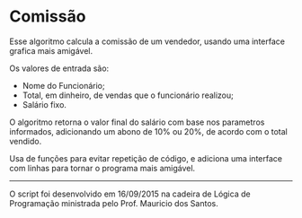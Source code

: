 # Comissão

Esse algoritmo calcula a comissão de um vendedor, usando uma interface grafica mais amigável.

Os valores de entrada são:
- Nome do Funcionário;
- Total, em dinheiro, de vendas que o funcionário realizou;
- Salário fixo.

O algoritmo retorna o valor final do salário com base nos parametros informados, adicionando um abono de 10% ou 20%, de
acordo com o total vendido.

Usa de funções para evitar repetição de código, e adiciona uma interface com linhas para tornar o programa mais amigável.

---
O script foi desenvolvido em 16/09/2015 na cadeira de Lógica de Programação ministrada pelo Prof. Mauricio dos Santos.
